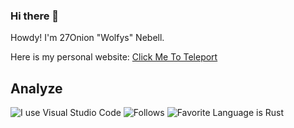 ### Hi there 👋

Howdy! I'm 27Onion "Wolfys" Nebell.

Here is my personal website: [Click Me To Teleport](https://onion108.github.io/)

## Analyze
![I use Visual Studio Code](https://img.shields.io/badge/Editor-VSCode-pink?style=for-the-badge)
![Follows](https://img.shields.io/github/followers/onion108?style=for-the-badge)
![Favorite Language is Rust](https://img.shields.io/badge/Favorite%20Programming%20Language-Rust-orange?style=for-the-badge)
